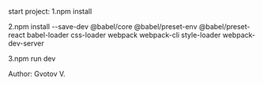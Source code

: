 start project:
1.npm install

2.npm install --save-dev @babel/core @babel/preset-env @babel/preset-react babel-loader css-loader webpack webpack-cli style-loader webpack-dev-server

3.npm run dev

Author:
Gvotov V.
